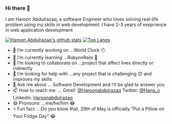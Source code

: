 ### Hi there 👋

<!--
**Haroonabdulrazaq/Haroonabdulrazaq** is a ✨ _special_ ✨ repository because its `README.md` (this file) appears on your GitHub profile.
Here are some ideas to get you started:
-->
I am Haroon Abdulrazaq, a software Engineer who loves solving real-life problem using my skills in web development. I have 2-3 years of exeprience in web application development


[![Haroon Abdulrazaq's github stats](https://github-readme-stats.vercel.app/api?username=Haroonabdulrazaq&show_icons=true&theme=radical)](https://github.com/Haroonabdulrazaq/github-readme-stats)  [![Top Langs](https://github-readme-stats.vercel.app/api/top-langs/?username=Haroonabdulrazaq&show_icons=true&theme=radical&layout=compact)](https://github.com/Haroonabdulrazaq/github-readme-stats)

- 🔭 I’m currently working on ...World Clock :clock10:
- 🌱 I’m currently learning ...RubyonRails :suspension_railway:
- 👯 I’m looking to collaborate on ...project that affect lives directly or indirectly
- 🤔 I’m looking for help with ...any project that is challenging :blush: and improves my skills
- 💬 Ask me about ... Software Development and I'll be glad to answer you
- 📫 How to reach me: ... Gmail: [@Haroonabdulrazaq](Haroonabdulrazaq@gmai.com)
 Twitter: [@Hanq_o](https://twitter.com/Hanq_o)
 Linkedin: [Haroonabdulrazaq](https://www.linkedin.com/in/haroon-abdulrazaq-817906100/)
- 😄 Pronouns: ...me/he/him :joy:
- ⚡ Fun fact: ...Do you know that, 29th of May is officially “Put a Pillow on Your Fridge Day” :joy:
